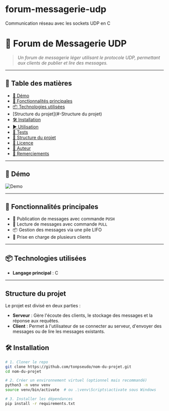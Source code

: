 # forum-messagerie-udp
Communication réseau avec les sockets UDP en C

# 🌟 Forum de Messagerie UDP

> _Un forum de messagerie léger utilisant le protocole UDP, permettant aux clients de publier et lire des messages._

---

## 🧭 Table des matières

- [📸 Démo](#-démo)
- [🚀 Fonctionnalités principales](#-fonctionnalités-principales)
- [📦 Technologies utilisées](#-technologies-utilisées)
- [Structure du projet](#-Structure du projet)
- [🛠️ Installation](#️-installation)
- [▶️ Utilisation](#️-utilisation)
- [🧪 Tests](#-tests)
- [📁 Structure du projet](#-structure-du-projet)
- [📄 Licence](#-licence)
- [👤 Auteur](#-auteur)
- [🙏 Remerciements](#-remerciements)

---

## 📸 Démo

![Demo](./screenshots/demo.gif)

---

## 🚀 Fonctionnalités principales

- 📝 Publication de messages avec commande `PUSH`
- 📜 Lecture de messages avec commande `PULL`
- 📦 Gestion des messages via une pile LIFO
- 🔄 Prise en charge de plusieurs clients

---

## 📦 Technologies utilisées

- **Langage principal** : C

---
## Structure du projet

Le projet est divisé en deux parties :
- **Serveur** : Gère l'écoute des clients, le stockage des messages et la réponse aux requêtes.
- **Client** : Permet à l'utilisateur de se connecter au serveur, d'envoyer des messages ou de lire les messages existants.

## 🛠️ Installation

```bash
# 1. Cloner le repo
git clone https://github.com/tonpseudo/nom-du-projet.git
cd nom-du-projet

# 2. Créer un environnement virtuel (optionnel mais recommandé)
python3 -m venv venv
source venv/bin/activate  # ou .\venv\Scripts\activate sous Windows

# 3. Installer les dépendances
pip install -r requirements.txt

